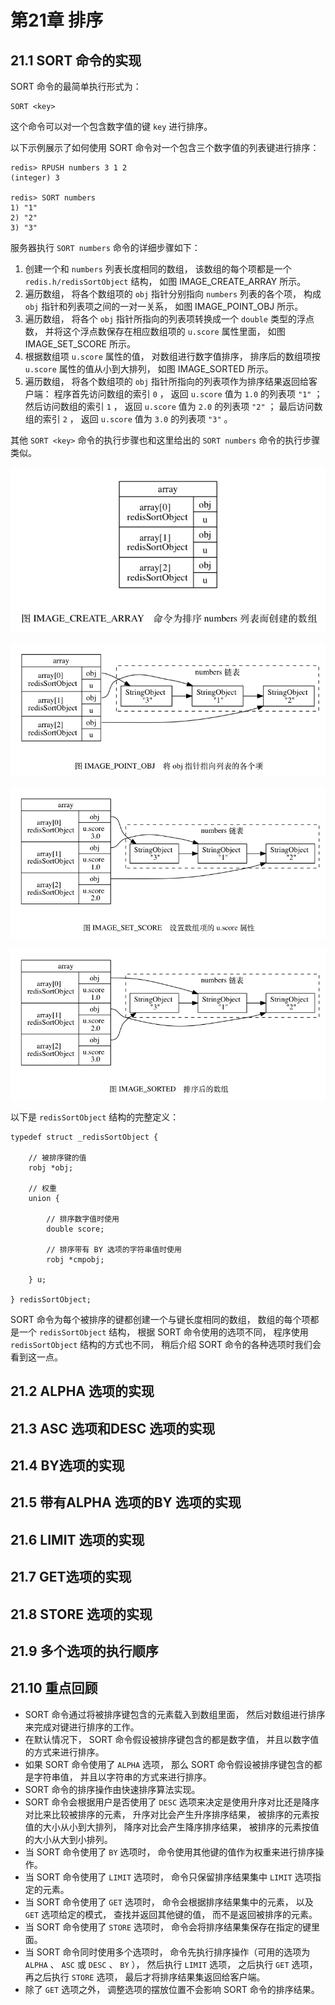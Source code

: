 # 第21章 排序
## 21.1 SORT <key> 命令的实现

SORT 命令的最简单执行形式为：

```
SORT <key>
```

这个命令可以对一个包含数字值的键 `key` 进行排序。

以下示例展示了如何使用 SORT 命令对一个包含三个数字值的列表键进行排序：

```
redis> RPUSH numbers 3 1 2
(integer) 3

redis> SORT numbers
1) "1"
2) "2"
3) "3"
```

服务器执行 `SORT numbers` 命令的详细步骤如下：

1. 创建一个和 `numbers` 列表长度相同的数组， 该数组的每个项都是一个 `redis.h/redisSortObject` 结构， 如图 IMAGE_CREATE_ARRAY 所示。
2. 遍历数组， 将各个数组项的 `obj` 指针分别指向 `numbers` 列表的各个项， 构成 `obj` 指针和列表项之间的一对一关系， 如图 IMAGE_POINT_OBJ 所示。
3. 遍历数组， 将各个 `obj` 指针所指向的列表项转换成一个 `double` 类型的浮点数， 并将这个浮点数保存在相应数组项的 `u.score` 属性里面， 如图 IMAGE_SET_SCORE 所示。
4. 根据数组项 `u.score` 属性的值， 对数组进行数字值排序， 排序后的数组项按 `u.score` 属性的值从小到大排列， 如图 IMAGE_SORTED 所示。
5. 遍历数组， 将各个数组项的 `obj` 指针所指向的列表项作为排序结果返回给客户端： 程序首先访问数组的索引 `0` ， 返回 `u.score` 值为 `1.0` 的列表项 `"1"` ； 然后访问数组的索引 `1` ， 返回 `u.score` 值为 `2.0` 的列表项 `"2"` ； 最后访问数组的索引 `2` ， 返回 `u.score` 值为 `3.0` 的列表项 `"3"` 。

其他 `SORT <key>` 命令的执行步骤也和这里给出的 `SORT numbers` 命令的执行步骤类似。

![](../images/graphviz-50134101a2411c66a68e9089fefda31e01e649d9.png)

![](../images/graphviz-fa054d26e13d181296780a491b4fb559fb1ec8d7.png)

![](../images/graphviz-173ac0782ff3b828f9335886f6b097c1c649f165.png)

![](../images/graphviz-304b960a90fd953c18cfdd27c4fd0974823b7783.png)

以下是 `redisSortObject` 结构的完整定义：

```
typedef struct _redisSortObject {

    // 被排序键的值
    robj *obj;

    // 权重
    union {

        // 排序数字值时使用
        double score;

        // 排序带有 BY 选项的字符串值时使用
        robj *cmpobj;

    } u;

} redisSortObject;
```

SORT 命令为每个被排序的键都创建一个与键长度相同的数组， 数组的每个项都是一个 `redisSortObject` 结构， 根据 SORT 命令使用的选项不同， 程序使用 `redisSortObject` 结构的方式也不同， 稍后介绍 SORT 命令的各种选项时我们会看到这一点。

## 21.2 ALPHA 选项的实现
## 21.3 ASC 选项和DESC 选项的实现
## 21.4 BY选项的实现
## 21.5 带有ALPHA 选项的BY 选项的实现
## 21.6 LIMIT 选项的实现
## 21.7 GET选项的实现
## 21.8 STORE 选项的实现
## 21.9 多个选项的执行顺序
## 21.10 重点回顾

- SORT 命令通过将被排序键包含的元素载入到数组里面， 然后对数组进行排序来完成对键进行排序的工作。
- 在默认情况下， SORT 命令假设被排序键包含的都是数字值， 并且以数字值的方式来进行排序。
- 如果 SORT 命令使用了 `ALPHA` 选项， 那么 SORT 命令假设被排序键包含的都是字符串值， 并且以字符串的方式来进行排序。
- SORT 命令的排序操作由快速排序算法实现。
- SORT 命令会根据用户是否使用了 `DESC` 选项来决定是使用升序对比还是降序对比来比较被排序的元素， 升序对比会产生升序排序结果， 被排序的元素按值的大小从小到大排列， 降序对比会产生降序排序结果， 被排序的元素按值的大小从大到小排列。
- 当 SORT 命令使用了 `BY` 选项时， 命令使用其他键的值作为权重来进行排序操作。
- 当 SORT 命令使用了 `LIMIT` 选项时， 命令只保留排序结果集中 `LIMIT` 选项指定的元素。
- 当 SORT 命令使用了 `GET` 选项时， 命令会根据排序结果集中的元素， 以及 `GET` 选项给定的模式， 查找并返回其他键的值， 而不是返回被排序的元素。
- 当 SORT 命令使用了 `STORE` 选项时， 命令会将排序结果集保存在指定的键里面。
- 当 SORT 命令同时使用多个选项时， 命令先执行排序操作（可用的选项为 `ALPHA` 、 `ASC` 或 `DESC` 、 `BY` ）， 然后执行 `LIMIT` 选项， 之后执行 `GET` 选项， 再之后执行 `STORE` 选项， 最后才将排序结果集返回给客户端。
- 除了 `GET` 选项之外， 调整选项的摆放位置不会影响 SORT 命令的排序结果。